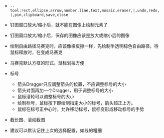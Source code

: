 
- `--tool:rect,ellipse,arrow,number,line,text,mosaic,eraser,|,undo,redo,|,pin,clipboard,save,close`
- 钉图窗口放大/缩小后，就不能在图像上绘制元素了
- 钉图窗口放大/缩小后，保存的图像应该是放大或缩小后的图像
- 绘制自由路径马赛克时，应该像橡皮擦一样，先绘制半透明棕色自由路径，待鼠标释放时，在变成马赛克

- 马赛克默认方框的形式，鼠标划拉方便
- 标号
	- 箭头Dragger只应调整箭头的位置，不应调整标号的大小
	- 箭头对面再加一个Dragger，用于调整标号的大小
	- 鼠标滚轮可以调整标号的大小
	- 绘制标号，鼠标按下即绘制指定大小的标号，箭头超正上方。
	- 鼠标在标号正中心时，允许移动标号，鼠标变形成移动标号的手势
- 截长图、滚动截图
- 建议可以默认记住上次的选择配置，如线的粗细